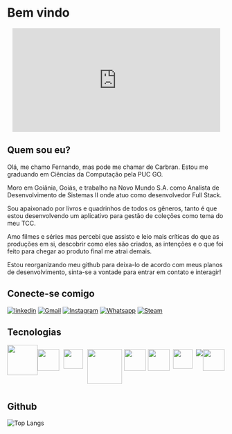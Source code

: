 # Bem vindo
<div align="center">
    <iframe src="https://giphy.com/embed/Nx0rz3jtxtEre" width="480" height="240" frameBorder="0" class="giphy-embed" allowFullScreen></iframe><p><a href="https://giphy.com/gifs/mrw-top-escalator-Nx0rz3jtxtEre"></a></p>
</div>

## Quem sou eu?

Olá, me chamo Fernando, mas pode me chamar de Carbran. Estou me graduando em Ciências da Computação pela PUC GO.

Moro em Goiânia, Goiás, e trabalho na Novo Mundo S.A. como Analista de Desenvolvimento de Sistemas II onde atuo como desenvolvedor Full Stack.

Sou apaixonado por livros e quadrinhos de todos os gêneros, tanto é que estou desenvolvendo um aplicativo para gestão de coleções como tema do meu TCC.

Amo filmes e séries mas percebi que assisto e leio mais críticas do que as produções em si, descobrir como eles são criados, as intenções e o que foi feito para chegar ao produto final me atrai demais.

Estou reorganizando meu github para deixa-lo de acordo com meus planos de desenvolvimento, sinta-se a vontade para entrar em contato e interagir!

## Conecte-se comigo

[![linkedin](https://img.shields.io/badge/linkedin-0A66C2?style=for-the-badge&logo=linkedin&logoColor=white)](https://www.linkedin.com/in/fernando-carlos-brandao-filho/)
[![Gmail](https://img.shields.io/badge/Gmail-DC143C?style=for-the-badge&logo=gmail&logoColor=white)](mailto:brandao.fernando96@gmail.com)
[![Instagram](https://img.shields.io/badge/Instagram-f30976?style=for-the-badge&logo=instagram&logoColor=white)](https://www.instagram.com/brandaofernando96/)
[![Whatsapp](https://img.shields.io/badge/Whatsapp-075e54?style=for-the-badge&logo=whatsapp&logoColor=white)](https://api.whatsapp.com/send?phone=5562981516888)
[![Steam](https://img.shields.io/badge/Steam-000?style=for-the-badge&logo=steam&logoColor=white)](https://steamcommunity.com/id/carbran/)
<!--[![Discord](https://img.shields.io/badge/Discord-6A5ACD?style=for-the-badge&logo=discord&logoColor=white)](https://www.discord.com/in/carbran/)-->
<!--[![Perfil DIO](https://img.shields.io/badge/-Meu%20Perfil%20na%20DIO-000?style=for-the-badge)](https://www.dio.me/users/brandao_fernando96)-->

## Tecnologias
<div style="display: flex; justify-content: left; width:100%;">
    <a src="https://www.oracle.com/br/database/technologies/appdev/plsql.html#:~:text=A%20PL%2FSQL%20é%20uma,armazenadas%20no%20banco%20de%20dados."><img src="https://www.oracle.com/a/ocom/img/pl-sql.svg" width="70"/></a>
    <a src="https://www.w3schools.com/sql/"><img src="https://cdn-icons-png.flaticon.com/512/4492/4492311.png" width="50" vspace=10/></a>
    <a src="https://laravel.com"><img src="https://laravel.com/img/logomark.min.svg" width="45" hspace=10 vspace=10/></a>
    <a src="https://www.php.net"><img src="https://upload.wikimedia.org/wikipedia/commons/thumb/2/27/PHP-logo.svg/260px-PHP-logo.svg.png" width="80" vspace=10/></a>
    <a src="https://www.python.org/"><img src="https://upload.wikimedia.org/wikipedia/commons/thumb/c/c3/Python-logo-notext.svg/1200px-Python-logo-notext.svg.png" width="50" hspace=5 vspace=10/></a>
    <a src="https://vuejs.org"><img src="https://upload.wikimedia.org/wikipedia/commons/thumb/9/95/Vue.js_Logo_2.svg/1184px-Vue.js_Logo_2.svg.png" width="50" vspace=10/></a>
    <a src="https://www.javascript.com/"><img src="https://logodownload.org/wp-content/uploads/2022/04/javascript-logo-1.png" width="45" hspace=8 vspace=10/></a>
    <a src="https://flutter.dev/"><img src="https://img.icons8.com/color/48/000000/flutter.png" vspace=10/></a>
    <a src="https://git-scm.com"><img src="https://upload.wikimedia.org/wikipedia/commons/3/3f/Git_icon.svg" width=50 vspace=10/></a>
    <!-- <a src="https://docs.github.com/pt"><img src="https://static-00.iconduck.com/assets.00/github-icon-256x249-eb1fu3cu.png" width=50 vspace=10/></a>
    <a src="https://about.gitlab.com"><img src="https://seeklogo.com/images/G/gitlab-logo-757620E430-seeklogo.com.png" width=50 hspace=8 vspace=10/></a> -->
</div>

## Github
![Top Langs](https://github-readme-stats-git-masterrstaa-rickstaa.vercel.app/api/top-langs/?username=carbran&theme=transparent&layout=compact&border_color=30A3DC&text_color=FFF&hide_title=true)